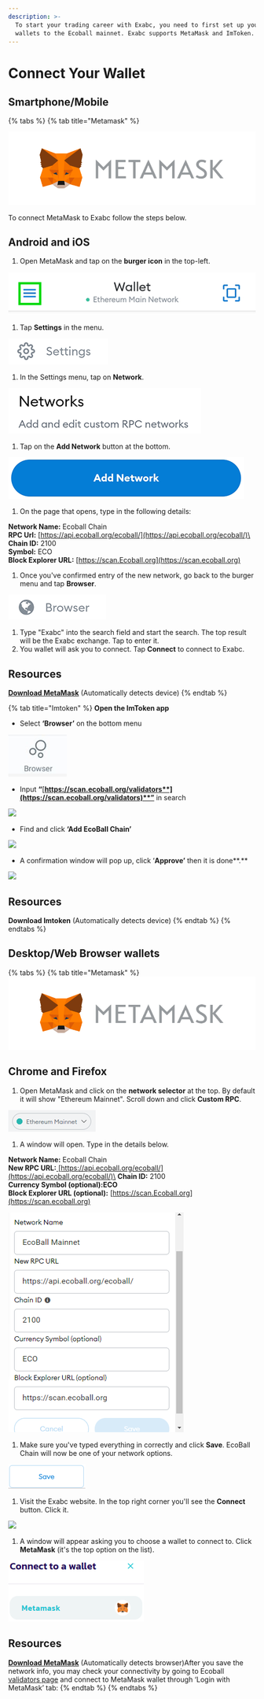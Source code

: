 ```yaml
---
description: >-
  To start your trading career with Exabc, you need to first set up your crypto
  wallets to the Ecoball mainnet. Exabc supports MetaMask and ImToken.
---
```


# Connect Your Wallet

## Smartphone/Mobile

{% tabs %}
{% tab title="Metamask" %}


![](../../.gitbook/assets/jiaocheng.png)

To connect MetaMask to Exabc follow the steps below.

## Android and iOS

1. Open MetaMask and tap on the **burger icon** in the top-left.

![](../../.gitbook/assets/jiaocheng2.png)

1. Tap **Settings** in the menu.

![](../../.gitbook/assets/教程2.png)

1. In the Settings menu, tap on **Network**.

![](<../../.gitbook/assets/image (6).png>)

1. Tap on the **Add Network** button at the bottom.

![](<../../.gitbook/assets/image (7).png>)

1. On the page that opens, type in the following details:

**Network Name:** Ecoball Chain\
**RPC Url:** [https://api.ecoball.org/ecoball/](https://api.ecoball.org/ecoball/)\
**Chain ID:** 2100\
**Symbol:** ECO\
**Block Explorer URL:** [https://scan.Ecoball.org](https://scan.ecoball.org)

1. Once you've confirmed entry of the new network, go back to the burger menu and tap **Browser**.

![](<../../.gitbook/assets/image (8).png>)

1. Type "Exabc" into the search field and start the search. The top result will be the Exabc exchange. Tap to enter it.
2. You wallet will ask you to connect. Tap **Connect** to connect to Exabc.

## Resources

[**Download MetaMask**](https://metamask.io/download.html) (Automatically detects device)
{% endtab %}

{% tab title="Imtoken" %}
**Open the ImToken app**

* Select **‘Browser’** on the bottom menu

![](<../../.gitbook/assets/1637140725(1) (1).png>)

* Input **“**[**https://scan.ecoball.org/validators**](https://scan.ecoball.org/validators)**”** in search

![](../../.gitbook/assets/1637140798\(1\).png)

* Find and click **‘Add EcoBall Chain’**

![](../../.gitbook/assets/1637140866\(1\).png)

* A confirmation window will pop up, click ‘**Approve’** then it is done**.**

![](../../.gitbook/assets/1637140831\(1\).png)

## Resources

**Download Imtoken** (Automatically detects device)
{% endtab %}
{% endtabs %}



## **Desktop/Web Browser wallets**

{% tabs %}
{% tab title="Metamask" %}
![](<../../.gitbook/assets/jiaocheng (1).png>)

## Chrome and Firefox

1. Open MetaMask and click on the **network selector** at the top. By default it will show "Ethereum Mainnet". Scroll down and click **Custom RPC**.

![](<../../.gitbook/assets/image (9) (1).png>)

1. A window will open. Type in the details below.

**Network Name:** Ecoball Chain\
**New RPC URL:**[ ](https://api.ecoball.org/ecoball/)[https://api.ecoball.org/ecoball/](https://api.ecoball.org/ecoball/)\
**Chain ID:** 2100\
**Currency Symbol (optional):ECO** \
**Block Explorer URL (optional):** [https://scan.Ecoball.org](https://scan.ecoball.org)

![](../../.gitbook/assets/10.png)

1. Make sure you've typed everything in correctly and click **Save**. EcoBall Chain will now be one of your network options.

![](<../../.gitbook/assets/image (10).png>)

1. Visit the Exabc website. In the top right corner you'll see the **Connect** button. Click it.

![](../../.gitbook/assets/1637555176\(1\).png)

1. A window will appear asking you to choose a wallet to connect to. Click **MetaMask** (it's the top option on the list).

![](<../../.gitbook/assets/image (12).png>)

## Resources

[**Download MetaMask**](https://metamask.io/download.html) (Automatically detects browser)After you save the network info, you may check your connectivity by going to Ecoball [validators page](https://scan.ecoball.org/validators) and connect to MetaMask wallet through ‘Login with MetaMask’ tab:
{% endtab %}
{% endtabs %}

